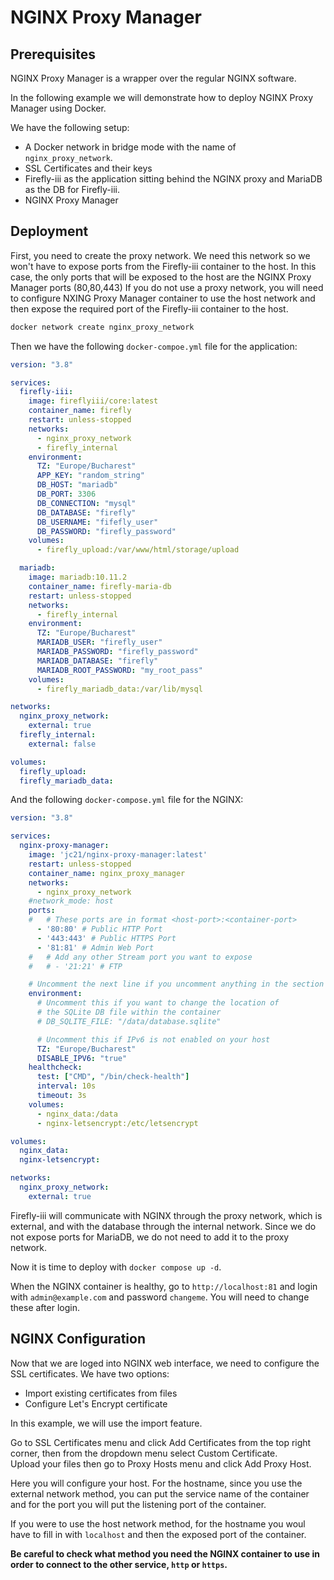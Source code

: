 # NGINX Proxy Manager

## Prerequisites

NGINX Proxy Manager is a wrapper over the regular NGINX software.

In the following example we will demonstrate how to deploy NGINX Proxy Manager using Docker.

We have the following setup:

- A Docker network in bridge mode with the name of `nginx_proxy_network`.
- SSL Certificates and their keys
- Firefly-iii as the application sitting behind the NGINX proxy and MariaDB as the DB for Firefly-iii.
- NGINX Proxy Manager

## Deployment

First, you need to create the proxy network. We need this network so we won't have to expose ports from the Firefly-iii container to the host. In this case, the only ports that will be exposed to the host are the NGINX Proxy Manager ports (80,80,443)
If you do not use a proxy network, you will need to configure NXING Proxy Manager container to use the host network and then expose the required port of the Firefly-iii container to the host.

```bash
docker network create nginx_proxy_network
```

Then we have the following `docker-compoe.yml` file for the application:

```yml
version: "3.8"

services:
  firefly-iii:
    image: fireflyiii/core:latest
    container_name: firefly
    restart: unless-stopped
    networks:
      - nginx_proxy_network
      - firefly_internal
    environment:
      TZ: "Europe/Bucharest"
      APP_KEY: "random_string"
      DB_HOST: "mariadb"
      DB_PORT: 3306
      DB_CONNECTION: "mysql"
      DB_DATABASE: "firefly"
      DB_USERNAME: "fifefly_user"
      DB_PASSWORD: "firefly_password"
    volumes:
      - firefly_upload:/var/www/html/storage/upload

  mariadb:
    image: mariadb:10.11.2
    container_name: firefly-maria-db
    restart: unless-stopped
    networks:
      - firefly_internal
    environment:
      TZ: "Europe/Bucharest"
      MARIADB_USER: "firefly_user"
      MARIADB_PASSWORD: "firefly_password"
      MARIADB_DATABASE: "firefly"
      MARIADB_ROOT_PASSWORD: "my_root_pass"
    volumes:
      - firefly_mariadb_data:/var/lib/mysql

networks:
  nginx_proxy_network:
    external: true
  firefly_internal:
    external: false

volumes:
  firefly_upload:
  firefly_mariadb_data:
```

And the following `docker-compose.yml` file for the NGINX:

```yml
version: "3.8"

services:
  nginx-proxy-manager:
    image: 'jc21/nginx-proxy-manager:latest'
    restart: unless-stopped
    container_name: nginx_proxy_manager
    networks:
      - nginx_proxy_network
    #network_mode: host
    ports:
    #   # These ports are in format <host-port>:<container-port>
      - '80:80' # Public HTTP Port
      - '443:443' # Public HTTPS Port
      - '81:81' # Admin Web Port
    #   # Add any other Stream port you want to expose
    #   # - '21:21' # FTP

    # Uncomment the next line if you uncomment anything in the section
    environment:
      # Uncomment this if you want to change the location of 
      # the SQLite DB file within the container
      # DB_SQLITE_FILE: "/data/database.sqlite"

      # Uncomment this if IPv6 is not enabled on your host
      TZ: "Europe/Bucharest"
      DISABLE_IPV6: "true"
    healthcheck:
      test: ["CMD", "/bin/check-health"]
      interval: 10s
      timeout: 3s
    volumes:
      - nginx_data:/data
      - nginx-letsencrypt:/etc/letsencrypt

volumes:
  nginx_data:
  nginx-letsencrypt:

networks:
  nginx_proxy_network:
    external: true
```

Firefly-iii will communicate with NGINX through the proxy network, which is external, and with the database through the internal network. Since we do not expose ports for MariaDB, we do not need to add it to the proxy network.

Now it is time to deploy with `docker compose up -d`.

When the NGINX container is healthy, go to `http://localhost:81` and login with `admin@example.com` and password `changeme`. You will need to change these after login.

## NGINX Configuration

Now that we are loged into NGINX web interface, we need to configure the SSL certificates. We have two options:

- Import existing certificates from files
- Configure Let's Encrypt certificate

In this example, we will use the import feature.

Go to SSL Certificates menu and click Add Certificates from the top right corner, then from the dropdown menu select Custom Certificate.  
Upload your files then go to Proxy Hosts menu and click Add Proxy Host.

Here you will configure your host. For the hostname, since you use the external network method, you can put the service name of the container and for the port you will put the listening port of the container.

If you were to use the host network method, for the hostname you woul have to fill in with `localhost` and then the exposed port of the container.

**Be careful to check what method you need the NGINX container to use in order to connect to the other service, `http` or `https`.**
